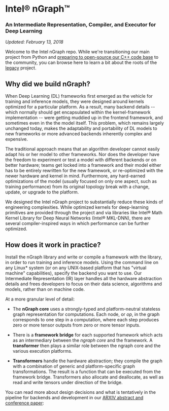 # Intel® nGraph™ 

### An Intermediate Representation, Compiler, and Executor for Deep Learning

*Updated: February 13, 2018* 

Welcome to the Intel nGraph repo. While we're transitioning our main project 
from Python and [preparing to open-source our C++ code base] to the community, 
you can browse here to learn a bit about the roots of the [legacy] project.  


## Why did we build nGraph?

When Deep Learning (DL) frameworks first emerged as the vehicle for training and
inference models, they were designed around kernels optimized for a particular 
platform. As a result, many backend details -- which normally should get 
encapsulated within the kernel-framework implementation -- were getting muddied 
up in the frontend framework, and sometimes even in the the model itself. This 
problem, which remains largely unchanged today, makes the adaptability and 
portability of DL models to new frameworks or more advanced backends inherently 
complex and expensive. 

The traditional approach means that an algorithm developer cannot easily adapt 
his or her model to other frameworks. Nor does the developer have the freedom to 
experiment or test a model with different backends or on better hardware; teams 
get locked into a framework and their model either has to be entirely rewritten 
for the new framework, or re-optimized with the newer hardware and kernel in 
mind. Furthermore, any hard-earned optimizations of the model (usually focused 
on only one aspect, such as training performance) from its original topology 
break with a change, update, or upgrade to the platform.  

We designed the Intel nGraph project to substantially reduce these kinds of 
engineering complexities. While optimized kernels for deep-learning primitives 
are provided through the project and via libraries like Intel® Math Kernel Library 
for Deep Neural Networks (Intel® MKL-DNN), there are several compiler-inspired 
ways in which performance can be further optimized. 


## How does it work in practice?

Install the nGraph library and write or compile a framework with the library, 
in order to run training and inference models. Using the command line on any Linux* 
system (or on any UNIX-based platform that has "virtual machine" capabilities), 
specify the backend you want to use. Our Intermediate Representation (IR) layer 
handles all the hardware abstraction details and frees developers to focus on 
their data science, algorithms and models, rather than on machine code.  

At a more granular level of detail: 

* The **nGraph core** uses a strongly-typed and platform-neutral stateless graph 
  representation for computations. Each node, or *op*, in the graph corresponds
  to one step in a computation, where each step produces zero or more tensor
  outputs from zero or more tensor inputs.

* There is a **framework bridge** for each supported framework which acts as an 
  intermediary between the *ngraph core* and the framework. A **transformer** 
  then plays a similar role between the ngraph core and the various execution 
  platforms.

* **Transformers** handle the hardware abstraction; they compile the graph with 
  a combination of generic and platform-specific graph transformations. The result 
  is a function that can be executed from the framework bridge. Transformers also 
  allocate and deallocate, as well as read and write tensors under direction of the
  bridge.
  
You can read more about design decisions and what is tentatively in the 
pipeline for backends and development in our [ARXIV abstract and conference paper]:


[preparing to open-source our C++ code base]:http://ngraph.nervanasys.com/docs/cpp/ 
[legacy]:legacy_README.md
[ARXIV abstract and conference paper]:https://arxiv.org/pdf/1801.08058.pdf
